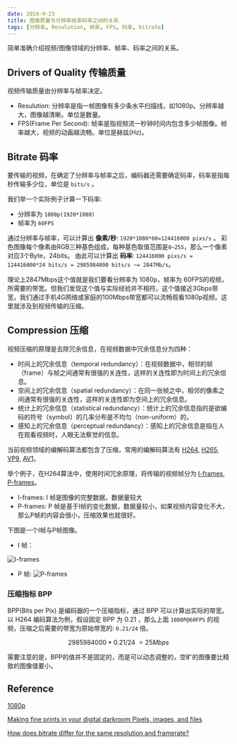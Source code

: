 ```yaml
---
date: 2019-9-23
title: 图像质量与分辨率帧率码率之间的关系
tags: [分辨率, Resulution, 帧率, FPS, 码率, bitrate]
---
```


简单准确介绍视频/图像领域的分辨率、帧率、码率之间的关系。

## Drivers of Quality 传输质量

视频传输质量由分辨率与帧率决定。

- Resulution: 分辨率是指一帧图像有多少条水平扫描线，如1080p。分辨率越大，图像越清晰。单位是数量。
- FPS(Frame Per Second): 帧率是指视频流一秒钟时间内包含多少帧图像。帧率越大，视频的动画越流畅。单位是赫兹(Hz)。

## Bitrate 码率

要传输的视频，在确定了分辨率与帧率之后，编码器还需要确定码率，码率是指每秒传输多少位，单位是 ```bits/s``` 。

我们举一个实际例子计算一下码率:

- 分辨率为 ```1080p(1920*1080)```
- 帧率为 ```60FPS```

通过分辨率与帧率，可以计算出 **像素/秒**: ```1920*1080*60=124416000 pixs/s``` 。
彩色图像每个像素由RGB三种基色组成，每种基色取值范围是```0~255```，那么一个像素对应3个Byte，24bits。
由此可以计算出 **码率**: ```124416000 pixs/s = 124416000*24 bits/s = 2985984000 bits/s ~= 2847Mb/s```。

理论上2847Mbps这个值就是我们要看分辨率为 1080p，帧率为 60FPS的视频，所需要的带宽。但我们发现这个值与实际经验并不相符。这个值接近3Gbps带宽，我们通过手机4G网络或家庭的100Mbps带宽都可以流畅观看1080p视频。这里就涉及到视频传输的压缩。

## Compression 压缩

视频压缩的原理是去除冗余信息，在视频数据中冗余信息分为四种：

- 时间上的冗余信息（temporal redundancy）：在视频数据中，相邻的帧（frame）与帧之间通常有很强的关连性，这样的关连性即为时间上的冗余信息。
- 空间上的冗余信息（spatial redundancy）：在同一张帧之中，相邻的像素之间通常有很强的关连性，这样的关连性即为空间上的冗余信息。
- 统计上的冗余信息（statistical redundancy）：统计上的冗余信息指的是欲编码的符号（symbol）的几率分布是不均匀（non-uniform）的。
- 感知上的冗余信息（perceptual redundancy）：感知上的冗余信息是指在人在观看视频时，人眼无法察觉的信息。

当前视频领域的编解码算法都包含了压缩，常用的编解码算法有 [H264](https://zh.wikipedia.org/zh/H.264/MPEG-4_AVC), [H265](https://zh.wikipedia.org/zh-sg/%E9%AB%98%E6%95%88%E7%8E%87%E8%A7%86%E9%A2%91%E7%BC%96%E7%A0%81), [VP9](https://zh.wikipedia.org/zh-sg/VP9), [AV1](https://zh.wikipedia.org/zh-sg/AOMedia_Video_1)。

举个例子，在H264算法中，使用时间冗余原理，将传输的视频帧分为 [I-frames](http://en.wikipedia.org/wiki/Video_compression_picture_types#Intra_coded_frames.2Fslices_.28I.E2.80.91frames.2Fslices_or_Key_frames.29), [P-frames](http://en.wikipedia.org/wiki/Video_compression_picture_types#Predicted_frames.2Fslices_.28P-frames.2Fslices.29)。

- I-frames: I 帧是图像的完整数据，数据量较大
- P-frames: P 帧是基于I帧的变化数据，数据量较小，如果视频内容变化不大，那么P帧的内容会很小，压缩效果也就很好。

下图是一个I帧与P帧图像。

- I 帧：

![I-frames](/images/I-Frame.jpg)

- P 帧:
![P-frames](/images/P-Frame.jpg)

### 压缩指标 BPP

BPP(Bits per Pix) 是编码器的一个压缩指标，通过 BPP 可以计算出实际的带宽。以 H264 编码算法为例，假设固定 BPP 为 0.21 ，那么上面 ```1080P@60FPS``` 的视频，压缩之后需要的带宽为原始带宽的: ```0.21/24``` 倍。

```math
2985984000*0.21/24 ~= 25Mbps
```

需要注意的是，BPP的值并不是固定的，而是可以动态调整的，空旷的图像要比精致的图像值要小。

## Reference

[](https://kollective.com/ecdn-blog/pick-bit-rate/)

[1080p](https://zh.wikipedia.org/wiki/1080p)

[Making fine prints in your digital darkroom Pixels, images, and files](http://www.normankoren.com/pixels_images.html)

[How does bitrate differ for the same resolution and framerate?](https://superuser.com/questions/421285/how-does-bitrate-differ-for-the-same-resolution-and-framerate)
